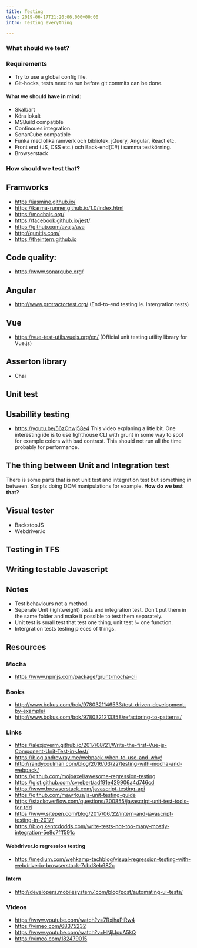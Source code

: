 ```yaml
---
title: Testing
date: 2019-06-17T21:20:06.000+00:00
intro: Testing everything

---
```

### What should we test?
### Requirements

* Try to use a global config file.
* Git-hocks, tests need to run before git commits can be done.

#### What we should have in mind:
* Skalbart
* Köra lokalt
* MSBuild compatible
* Continoues integration.
* SonarCube compatible
* Funka med olika ramverk och bibliotek. jQuery, Angular, React etc.
* Front end (JS, CSS etc.) och Back-end(C#) i samma testkörning.
* Browserstack

### How should we test that?



## Framworks
 * https://jasmine.github.io/
 * https://karma-runner.github.io/1.0/index.html
 * https://mochajs.org/
 * https://facebook.github.io/jest/
 * https://github.com/avajs/ava
 * http://qunitjs.com/
 * https://theintern.github.io
 
 ## Code quality:
 * https://www.sonarqube.org/

## Angular
 * http://www.protractortest.org/ (End-to-end testing ie. Intergration tests)

## Vue
* https://vue-test-utils.vuejs.org/en/ (Official unit testing utility library for Vue.js)

## Asserton library
 * Chai
 
## Unit test

## Usabillity testing
 * https://youtu.be/56zCnwj58e4 This video explaning a litle bit. One interesting ide is to use lighthouse CLI with grunt in some way to spot for example colors with bad contrast. This should not run all the time probably for performance.

## The thing between Unit and Integration test
There is some parts that is not unit test and integration test but something in between. Scripts doing DOM manipulations for example. **How do we test that?**

## Visual tester
 * BackstopJS
 * Webdriver.io

## Testing in TFS

## Writing testable Javascript

## Notes
 * Test behaviours not a method.
 * Seperate Unit (lightweight) tests and integration test. Don't put them in the same folder and make it possible to test them separately. 
 * Unit test is small test that test one thing, unit test != one function. 
 * Intergration tests testing pieces of things.

## Resources
### Mocha
 * https://www.npmjs.com/package/grunt-mocha-cli
 
### Books
 * http://www.bokus.com/bok/9780321146533/test-driven-development-by-example/
 * http://www.bokus.com/bok/9780321213358/refactoring-to-patterns/

### Links
* https://alexjoverm.github.io/2017/08/21/Write-the-first-Vue-js-Component-Unit-Test-in-Jest/
* https://blog.andrewray.me/webpack-when-to-use-and-why/
* http://randycoulman.com/blog/2016/03/22/testing-with-mocha-and-webpack/
* https://github.com/mojoaxel/awesome-regression-testing
* https://gist.github.com/cvrebert/adf91e429906a4d746cd
* https://www.browserstack.com/javascript-testing-api
* https://github.com/mawrkus/js-unit-testing-guide
* https://stackoverflow.com/questions/300855/javascript-unit-test-tools-for-tdd
* https://www.sitepen.com/blog/2017/06/22/intern-and-javascript-testing-in-2017/
* https://blog.kentcdodds.com/write-tests-not-too-many-mostly-integration-5e8c7fff591c

#### Webdriver.io regression testing
* https://medium.com/wehkamp-techblog/visual-regression-testing-with-webdriverio-browserstack-7cbd8eb682c

#### Intern
* http://developers.mobilesystem7.com/blog/post/automating-ui-tests/

### Videos
* https://www.youtube.com/watch?v=7RxjhaPlRw4
* https://vimeo.com/68375232
* https://www.youtube.com/watch?v=HNjlJpuA5kQ
* https://vimeo.com/182479015